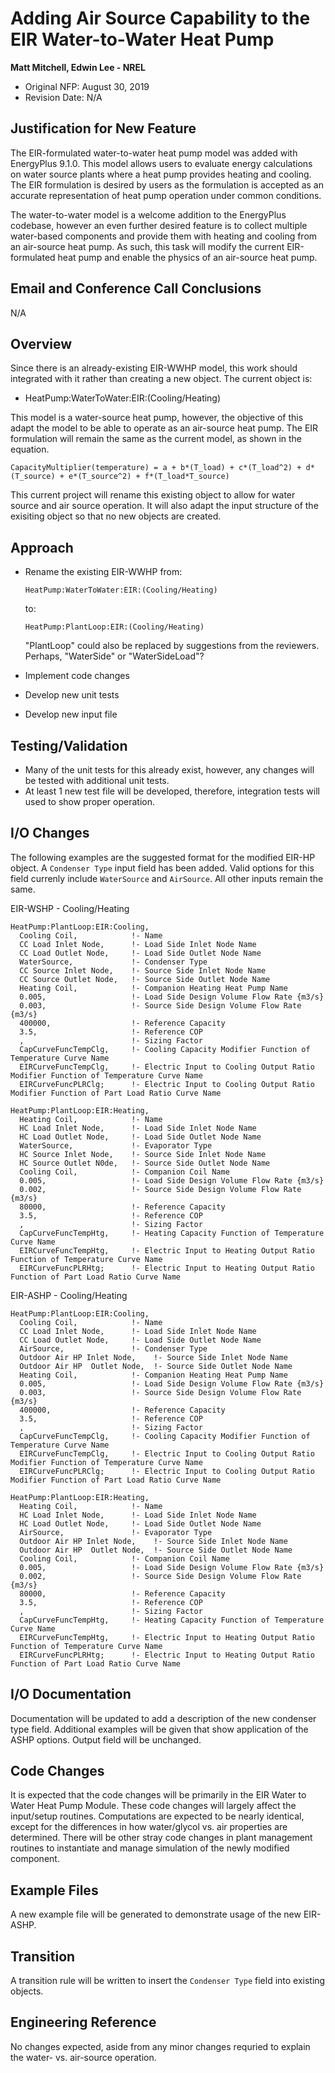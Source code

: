 # Adding Air Source Capability to the EIR Water-to-Water Heat Pump

**Matt Mitchell, Edwin Lee - NREL**

- Original NFP: August 30, 2019
- Revision Date: N/A

## Justification for New Feature

The EIR-formulated water-to-water heat pump model was added with EnergyPlus 9.1.0. This model allows users to evaluate energy calculations on water source plants where a heat pump provides heating and cooling. The EIR formulation is desired by users as the formulation is accepted as an accurate representation of heat pump operation under common conditions.

The water-to-water model is a welcome addition to the EnergyPlus codebase, however an even further desired feature is to collect multiple water-based components and provide them with heating and cooling from an air-source heat pump. As such, this task will modify the current EIR-formulated heat pump and enable the physics of an air-source heat pump.

## Email and Conference Call Conclusions

N/A

## Overview

Since there is an already-existing EIR-WWHP model, this work should integrated with it rather than creating a new object. The current object is:

- HeatPump:WaterToWater:EIR:(Cooling/Heating)

This model is a water-source heat pump, however, the objective of this adapt the model to be able to operate as an air-source heat pump. The EIR formulation will remain the same as the current model, as shown in the equation.

```CapacityMultiplier(temperature) = a + b*(T_load) + c*(T_load^2) + d*(T_source) + e*(T_source^2) + f*(T_load*T_source)```

This current project will rename this existing object to allow for water source and air source operation. It will also adapt the input structure of the exisiting object so that no new objects are created.

## Approach

- Rename the existing EIR-WWHP from:

  ```HeatPump:WaterToWater:EIR:(Cooling/Heating)```

  to:

  ```HeatPump:PlantLoop:EIR:(Cooling/Heating)```

  "PlantLoop" could also be replaced by suggestions from the reviewers. Perhaps, "WaterSide" or "WaterSideLoad"? 

- Implement code changes

- Develop new unit tests

- Develop new input file

## Testing/Validation

- Many of the unit tests for this already exist, however, any changes will be tested with additional unit tests.
- At least 1 new test file will be developed, therefore, integration tests will used to show proper operation.

## I/O Changes

The following examples are the suggested format for the modified EIR-HP object. A ```Condenser Type``` input field has been added. Valid options for this field currenly include ```WaterSource``` and ```AirSource```. All other inputs remain the same.

EIR-WSHP - Cooling/Heating

```
HeatPump:PlantLoop:EIR:Cooling,
  Cooling Coil,            !- Name
  CC Load Inlet Node,      !- Load Side Inlet Node Name
  CC Load Outlet Node,     !- Load Side Outlet Node Name
  WaterSource,             !- Condenser Type
  CC Source Inlet Node,    !- Source Side Inlet Node Name
  CC Source Outlet Node,   !- Source Side Outlet Node Name
  Heating Coil,            !- Companion Heating Heat Pump Name
  0.005,                   !- Load Side Design Volume Flow Rate {m3/s}
  0.003,                   !- Source Side Design Volume Flow Rate {m3/s}
  400000,                  !- Reference Capacity
  3.5,                     !- Reference COP
  ,                        !- Sizing Factor
  CapCurveFuncTempClg,     !- Cooling Capacity Modifier Function of Temperature Curve Name
  EIRCurveFuncTempClg,     !- Electric Input to Cooling Output Ratio Modifier Function of Temperature Curve Name
  EIRCurveFuncPLRClg;      !- Electric Input to Cooling Output Ratio Modifier Function of Part Load Ratio Curve Name
```

```
HeatPump:PlantLoop:EIR:Heating,
  Heating Coil,            !- Name
  HC Load Inlet Node,      !- Load Side Inlet Node Name
  HC Load Outlet Node,     !- Load Side Outlet Node Name
  WaterSource,             !- Evaporator Type
  HC Source Inlet Node,    !- Source Side Inlet Node Name
  HC Source Outlet N0de,   !- Source Side Outlet Node Name
  Cooling Coil,            !- Companion Coil Name
  0.005,                   !- Load Side Design Volume Flow Rate {m3/s}
  0.002,                   !- Source Side Design Volume Flow Rate {m3/s}
  80000,                   !- Reference Capacity
  3.5,                     !- Reference COP
  ,                        !- Sizing Factor
  CapCurveFuncTempHtg,     !- Heating Capacity Function of Temperature Curve Name
  EIRCurveFuncTempHtg,     !- Electric Input to Heating Output Ratio Function of Temperature Curve Name
  EIRCurveFuncPLRHtg;      !- Electric Input to Heating Output Ratio Function of Part Load Ratio Curve Name
```



EIR-ASHP - Cooling/Heating

```
HeatPump:PlantLoop:EIR:Cooling,
  Cooling Coil,            !- Name
  CC Load Inlet Node,      !- Load Side Inlet Node Name
  CC Load Outlet Node,     !- Load Side Outlet Node Name
  AirSource,               !- Condenser Type
  Outdoor Air HP Inlet Node,    !- Source Side Inlet Node Name
  Outdoor Air HP  Outlet Node,  !- Source Side Outlet Node Name
  Heating Coil,            !- Companion Heating Heat Pump Name
  0.005,                   !- Load Side Design Volume Flow Rate {m3/s}
  0.003,                   !- Source Side Design Volume Flow Rate {m3/s}
  400000,                  !- Reference Capacity
  3.5,                     !- Reference COP
  ,                        !- Sizing Factor
  CapCurveFuncTempClg,     !- Cooling Capacity Modifier Function of Temperature Curve Name
  EIRCurveFuncTempClg,     !- Electric Input to Cooling Output Ratio Modifier Function of Temperature Curve Name
  EIRCurveFuncPLRClg;      !- Electric Input to Cooling Output Ratio Modifier Function of Part Load Ratio Curve Name
```

```
HeatPump:PlantLoop:EIR:Heating,
  Heating Coil,            !- Name
  HC Load Inlet Node,      !- Load Side Inlet Node Name
  HC Load Outlet Node,     !- Load Side Outlet Node Name
  AirSource,               !- Evaporator Type
  Outdoor Air HP Inlet Node,    !- Source Side Inlet Node Name
  Outdoor Air HP  Outlet Node,  !- Source Side Outlet Node Name
  Cooling Coil,            !- Companion Coil Name
  0.005,                   !- Load Side Design Volume Flow Rate {m3/s}
  0.002,                   !- Source Side Design Volume Flow Rate {m3/s}
  80000,                   !- Reference Capacity
  3.5,                     !- Reference COP
  ,                        !- Sizing Factor
  CapCurveFuncTempHtg,     !- Heating Capacity Function of Temperature Curve Name
  EIRCurveFuncTempHtg,     !- Electric Input to Heating Output Ratio Function of Temperature Curve Name
  EIRCurveFuncPLRHtg;      !- Electric Input to Heating Output Ratio Function of Part Load Ratio Curve Name
```



## I/O Documentation

Documentation will be updated to add a description of the new condenser type field. Additional examples will be given that show application of the ASHP options. Output field will be unchanged.

## Code Changes

It is expected that the code changes will be primarily in the EIR Water to Water Heat Pump Module. These code changes will largely affect the input/setup routines. Computations are expected to be nearly identical, except for the differences in how water/glycol vs. air properties are determined.
There will be other stray code changes in plant management routines to instantiate and manage simulation of the newly modified component.

## Example Files

A new example file will be generated to demonstrate usage of the new EIR-ASHP.

## Transition

A transition rule will be written to insert the ```Condenser Type``` field into existing objects.

## Engineering Reference

No changes expected, aside from any minor changes requried to explain the water- vs. air-source operation.



